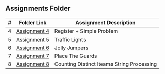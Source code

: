 ##  Assignments Folder

|   #   |     Folder Link            |       Assignment Description                    |
| :---: | -------------------------- | ----------------------------------------------- |
|   4   | [Assignment 4](./A04)      |      Register + Simple Problem                  |
|   5   | [Assignment 5](./A05)      |      Traffic Lights                             |
|   6   | [Assignment 6](./A06)      |      Jolly Jumpers                              |
|   7   | [Assignment 7](./A07)      |      Place The Guards                           |
|   8   | [Assignment 8](.A08)       |      Counting Distinct Iteams String Processing |